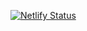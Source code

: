 [![Netlify Status](https://api.netlify.com/api/v1/badges/e715dd6b-93c3-4f01-b3f7-521296475fb6/deploy-status)](https://app.netlify.com/sites/wai-personalization-standards/deploys)